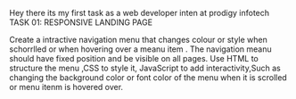 Hey there its my first task as a web developer inten at prodigy infotech 
TASK 01:  RESPONSIVE LANDING PAGE 

Create a intractive navigation menu that changes colour or style when schorrlled or when hovering over a meanu item .
The navigation meanu should have fixed position and be visible on all pages.
Use HTML to structure the menu ,CSS to style it, JavaScript to add interactivity,Such as changing the background color or font color of the menu when it is scrolled or menu itenm is hovered over.


